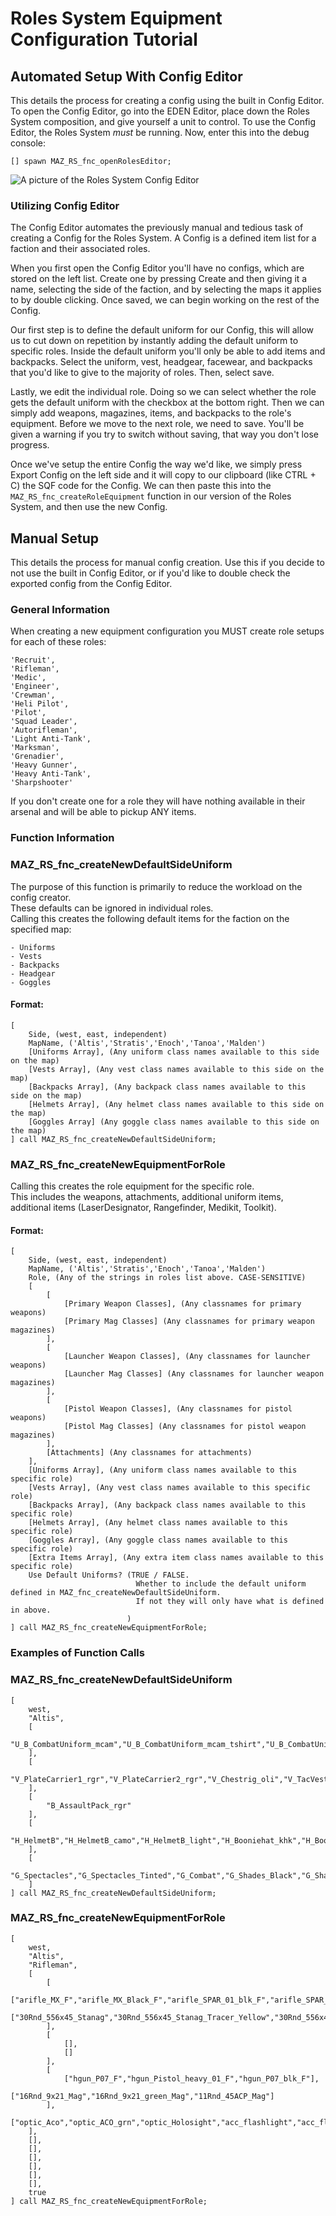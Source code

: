 
# Roles System Equipment Configuration Tutorial

## Automated Setup With Config Editor
This details the process for creating a config using the built in Config Editor. To open the Config Editor, go into the EDEN Editor, place down the Roles System composition, and give yourself a unit to control. To use the Config Editor, the Roles System *must* be running. Now, enter this into the debug console:
```sqf
[] spawn MAZ_RS_fnc_openRolesEditor;
```

![A picture of the Roles System Config Editor](https://imgur.com/rBPSQu4.png) 

### Utilizing Config Editor

The Config Editor automates the previously manual and tedious task of creating a Config for the Roles System. A Config is a defined item list for a faction and their associated roles. 

When you first open the Config Editor you'll have no configs, which are stored on the left list. Create one by pressing Create and then giving it a name, selecting the side of the faction, and by selecting the maps it applies to by double clicking. Once saved, we can begin working on the rest of the Config.

Our first step is to define the default uniform for our Config, this will allow us to cut down on repetition by instantly adding the default uniform to specific roles. Inside the default uniform you'll only be able to add items and backpacks. Select the uniform, vest, headgear, facewear, and backpacks that you'd like to give to the majority of roles. Then, select save.

Lastly, we edit the individual role. Doing so we can select whether the role gets the default uniform with the checkbox at the bottom right. Then we can simply add weapons, magazines, items, and backpacks to the role's equipment. Before we move to the next role, we need to save. You'll be given a warning if you try to switch without saving, that way you don't lose progress. 

Once we've setup the entire Config the way we'd like, we simply press Export Config on the left side and it will copy to our clipboard (like CTRL + C) the SQF code for the Config. We can then paste this into the `MAZ_RS_fnc_createRoleEquipment` function in our version of the Roles System, and then use the new Config.

## Manual Setup
This details the process for manual config creation. Use this if you decide to not use the built in Config Editor, or if you'd like to double check the exported config from the Config Editor.

### General Information
When creating a new equipment configuration you MUST create role setups for each of these roles:
```sqf
'Recruit', 
'Rifleman', 
'Medic', 
'Engineer',
'Crewman', 
'Heli Pilot', 
'Pilot', 
'Squad Leader', 
'Autorifleman', 
'Light Anti-Tank', 
'Marksman', 
'Grenadier', 
'Heavy Gunner', 
'Heavy Anti-Tank', 
'Sharpshooter'
```
If you don't create one for a role they will have nothing available in their arsenal and will be able to pickup ANY items.

### Function Information

### MAZ_RS_fnc_createNewDefaultSideUniform
The purpose of this function is primarily to reduce the workload on the config creator.<br/>
These defaults can be ignored in individual roles.<br/>
Calling this creates the following default items for the faction on the specified map:
```sqf
- Uniforms
- Vests
- Backpacks
- Headgear
- Goggles
```

#### Format:
```sqf
[
	Side, (west, east, independent)
	MapName, ('Altis','Stratis','Enoch','Tanoa','Malden')
	[Uniforms Array], (Any uniform class names available to this side on the map)
	[Vests Array], (Any vest class names available to this side on the map)
	[Backpacks Array], (Any backpack class names available to this side on the map)
	[Helmets Array], (Any helmet class names available to this side on the map)
	[Goggles Array] (Any goggle class names available to this side on the map)
] call MAZ_RS_fnc_createNewDefaultSideUniform;
```

### MAZ_RS_fnc_createNewEquipmentForRole
Calling this creates the role equipment for the specific role.<br/>
This includes the weapons, attachments, additional uniform items, additional items (LaserDesignator, Rangefinder, Medikit, Toolkit).

#### Format:
```sqf
[
	Side, (west, east, independent)
	MapName, ('Altis','Stratis','Enoch','Tanoa','Malden')
	Role, (Any of the strings in roles list above. CASE-SENSITIVE)
	[
		[
			[Primary Weapon Classes], (Any classnames for primary weapons)
			[Primary Mag Classes] (Any classnames for primary weapon magazines)
		],
		[
			[Launcher Weapon Classes], (Any classnames for launcher weapons)
			[Launcher Mag Classes] (Any classnames for launcher weapon magazines)
		],
		[
			[Pistol Weapon Classes], (Any classnames for pistol weapons)
			[Pistol Mag Classes] (Any classnames for pistol weapon magazines)
		],
		[Attachments] (Any classnames for attachments)
	],
	[Uniforms Array], (Any uniform class names available to this specific role)
	[Vests Array], (Any vest class names available to this specific role)
	[Backpacks Array], (Any backpack class names available to this specific role)
	[Helmets Array], (Any helmet class names available to this specific role)
	[Goggles Array], (Any goggle class names available to this specific role)
	[Extra Items Array], (Any extra item class names available to this specific role)
	Use Default Uniforms? (TRUE / FALSE. 
						   	Whether to include the default uniform defined in MAZ_fnc_createNewDefaultSideUniform. 
					       	If not they will only have what is defined in above.
					      )
] call MAZ_RS_fnc_createNewEquipmentForRole;
```

### Examples of Function Calls

### MAZ_RS_fnc_createNewDefaultSideUniform
```sqf
[
	west,
	"Altis",
	[
		"U_B_CombatUniform_mcam","U_B_CombatUniform_mcam_tshirt","U_B_CombatUniform_mcam_vest","U_B_CombatUniform_mcam_worn","U_B_CTRG_1","U_B_CTRG_2","U_B_CTRG_3","U_B_survival_uniform","U_I_G_Story_Protagonist_F","U_B_CTRG_Soldier_2_Arid_F"
	],
	[
		"V_PlateCarrier1_rgr","V_PlateCarrier2_rgr","V_Chestrig_oli","V_TacVest_khk","V_TacVest_oli","V_PlateCarrier_Kerry","V_PlateCarrierL_CTRG","V_PlateCarrierH_CTRG"
	],
	[
		"B_AssaultPack_rgr"
	],
	[
		"H_HelmetB","H_HelmetB_camo","H_HelmetB_light","H_Booniehat_khk","H_Booniehat_mcamo","H_Booniehat_tan","H_Booniehat_khk_hs","H_HelmetB_grass","H_HelmetB_snakeskin","H_HelmetB_desert","H_HelmetB_black","H_HelmetB_sand","H_Cap_oli","H_Cap_headphones","H_Cap_tan","H_Cap_blk","H_Cap_tan_specops_US","H_Cap_khaki_specops_UK","H_Cap_grn","H_Cap_oli_hs","H_Cap_usblack","H_MilCap_mcamo","H_MilCap_gry","H_HelmetB_light_grass","H_HelmetB_light_snakeskin","H_HelmetB_light_desert","H_HelmetB_light_black","H_HelmetB_light_sand","H_Bandanna_khk","H_Bandanna_khk_hs","H_Bandanna_cbr","H_Bandanna_sand","H_Bandanna_gry","H_Bandanna_mcamo","H_Watchcap_blk","H_Watchcap_cbr","H_Watchcap_khk","H_Watchcap_camo","H_Booniehat_mgrn","H_MilCap_grn"
	],
	[
		"G_Spectacles","G_Spectacles_Tinted","G_Combat","G_Shades_Black","G_Shades_Green","G_Shades_Red","G_Tactical_Black","G_Bandanna_blk","G_Bandanna_oli","G_Bandanna_khk","G_Bandanna_tan","G_Shades_Blue","G_Tactical_Clear","G_AirPurifyingRespirator_01_F"
	]
] call MAZ_RS_fnc_createNewDefaultSideUniform;
```

### MAZ_RS_fnc_createNewEquipmentForRole
```sqf
[
	west,
	"Altis",
	"Rifleman",
	[
		[
			["arifle_MX_F","arifle_MX_Black_F","arifle_SPAR_01_blk_F","arifle_SPAR_01_snd_F"],
			["30Rnd_556x45_Stanag","30Rnd_556x45_Stanag_Tracer_Yellow","30Rnd_556x45_Stanag_Sand","30Rnd_556x45_Stanag_Sand_Tracer_Yellow","30Rnd_65x39_caseless_mag","30Rnd_65x39_caseless_black_mag","30Rnd_65x39_caseless_mag_Tracer","30Rnd_65x39_caseless_black_mag_Tracer"]
		],
		[
			[],
			[]
		],
		[
			["hgun_P07_F","hgun_Pistol_heavy_01_F","hgun_P07_blk_F"],
			["16Rnd_9x21_Mag","16Rnd_9x21_green_Mag","11Rnd_45ACP_Mag"]
		],
		["optic_Aco","optic_ACO_grn","optic_Holosight","acc_flashlight","acc_flashlight_smg_01","acc_pointer_IR","optic_Holosight_blk_F"]
	],
	[],
	[],
	[],
	[],
	[],
	[],
	true
] call MAZ_RS_fnc_createNewEquipmentForRole;
```
